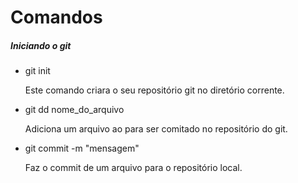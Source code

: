 # Comandos

##### Iniciando o git

- git init

  Este comando criara o seu repositório git no diretório corrente.

- git dd nome_do_arquivo

  Adiciona um arquivo ao para ser comitado no repositório do git.

- git commit -m "mensagem"

  Faz o commit de um arquivo para o repositório local.

